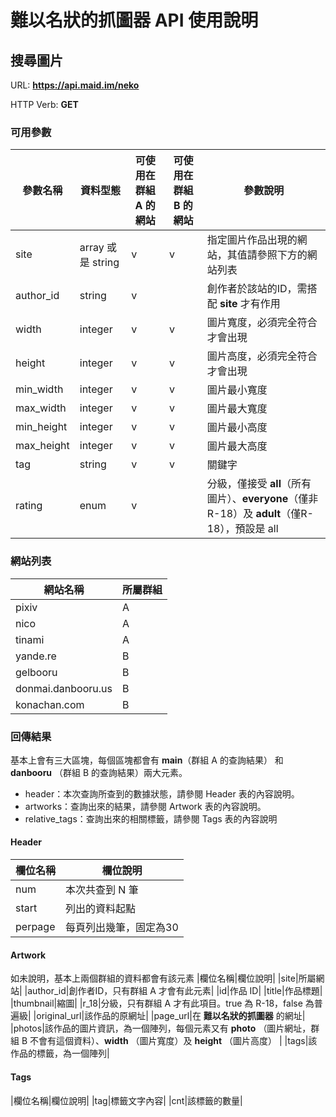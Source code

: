 
# 難以名狀的抓圖器 API 使用說明

## 搜尋圖片

URL: __https://api.maid.im/neko__

HTTP Verb: __GET__

### 可用參數

| 參數名稱 | 資料型態 | 可使用在群組 A 的網站 | 可使用在群組 B 的網站 | 參數說明 |
|----------|----------|-----|----|-----|
|  site  |  array 或是 string |v  |  v | 指定圖片作品出現的網站，其值請參照下方的網站列表|
| author_id|string|v||創作者於該站的ID，需搭配 **site** 才有作用|
| width| integer|v | v|圖片寬度，必須完全符合才會出現|
|height|integer|v|v|圖片高度，必須完全符合才會出現|
|min_width|integer|v|v|圖片最小寬度|
|max_width|integer|v|v|圖片最大寬度|
|min_height|integer|v|v|圖片最小高度|
|max_height|integer|v|v|圖片最大高度|
|tag|string|v|v|關鍵字|
|rating|enum|v||分級，僅接受 **all**（所有圖片）、**everyone**（僅非R-18）及 **adult**（僅R-18），預設是 all|

### 網站列表

| 網站名稱  | 所屬群組 |
|----------|----------|
|  pixiv |  A  |
| nico | A | 
|tinami | A|
|yande.re|B|
|gelbooru|B|
|donmai.danbooru.us|B|
|konachan.com|B|

### 回傳結果
基本上會有三大區塊，每個區塊都會有 **main**（群組 A 的查詢結果） 和 **danbooru** （群組 B 的查詢結果）兩大元素。
* header：本次查詢所查到的數據狀態，請參閱 Header 表的內容說明。
* artworks：查詢出來的結果，請參閱 Artwork 表的內容說明。
* relative_tags：查詢出來的相關標籤，請參閱 Tags 表的內容說明

#### Header
|欄位名稱|欄位說明|
|-----|-----|
|num|本次共查到 N 筆|
|start|列出的資料起點|
|perpage|每頁列出幾筆，固定為30|

#### Artwork
如未說明，基本上兩個群組的資料都會有該元素
|欄位名稱|欄位說明|
|site|所屬網站|
|author_id|創作者ID，只有群組 A 才會有此元素|
|id|作品 ID|
|title|作品標題|
|thumbnail|縮圖|
|r_18|分級，只有群組 A 才有此項目。true 為 R-18，false 為普遍級|
|original_url|該作品的原網址|
|page_url|在 **難以名狀的抓圖器** 的網址|
|photos|該作品的圖片資訊，為一個陣列，每個元素又有 **photo** （圖片網址，群組 B 不會有這個資料）、**width** （圖片寬度）及 **height** （圖片高度） |
|tags|該作品的標籤，為一個陣列|

#### Tags 
|欄位名稱|欄位說明|
|tag|標籤文字內容|
|cnt|該標籤的數量|
